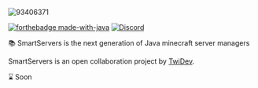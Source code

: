 
![93406371](https://user-images.githubusercontent.com/54634512/145220007-cd001053-40f4-4ac5-a8a5-4eb69ffd2620.png)

[![forthebadge made-with-java](https://forthebadge.com/images/badges/made-with-java.svg)](https://java.com/)
[![Discord](https://img.shields.io/badge/Discord-Soon-d)](https://discord.gg/smartservers)

📚  SmartServers is the next generation of Java minecraft server managers

SmartServers is an open collaboration project by [TwiDev](https://github.com/TwiDev).

⌛ Soon
